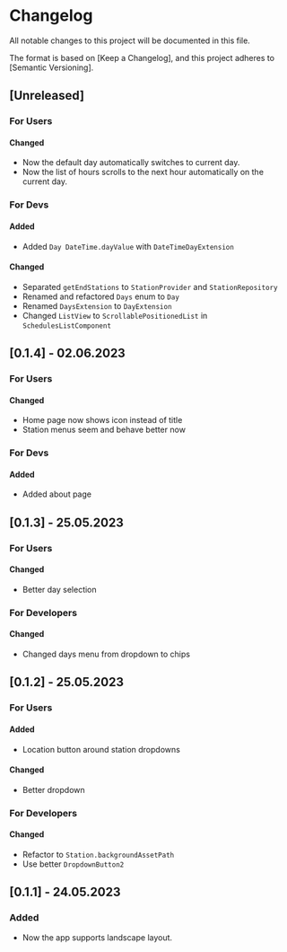 # Changelog

All notable changes to this project will be documented in this file.

The format is based on [Keep a Changelog],
and this project adheres to [Semantic Versioning].

## [Unreleased]

### For Users

#### Changed

 - Now the default day automatically switches to current day.
 - Now the list of hours scrolls to the next hour automatically on the current day.

### For Devs

#### Added

 - Added `Day DateTime.dayValue` with `DateTimeDayExtension`

#### Changed

 - Separated `getEndStations` to `StationProvider` and `StationRepository`
 - Renamed and refactored `Days` enum to `Day`
 - Renamed `DaysExtension` to `DayExtension`
 - Changed `ListView` to `ScrollablePositionedList` in `SchedulesListComponent`

## [0.1.4] - 02.06.2023

### For Users

#### Changed

 - Home page now shows icon instead of title
 - Station menus seem and behave better now

### For Devs

#### Added

 - Added about page

## [0.1.3] - 25.05.2023

### For Users

#### Changed

 - Better day selection

### For Developers

#### Changed

 - Changed days menu from dropdown to chips

## [0.1.2] - 25.05.2023

### For Users

#### Added

 - Location button around station dropdowns

#### Changed

 - Better dropdown

### For Developers

#### Changed

 - Refactor to `Station.backgroundAssetPath`
 - Use better `DropdownButton2`

## [0.1.1] - 24.05.2023

### Added

 - Now the app supports landscape layout.
